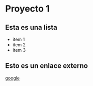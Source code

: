 # Proyecto 1
## Esta es una lista
* item 1
* item 2
* item 3
## Esto es un enlace externo
[google](http://www.google.es)